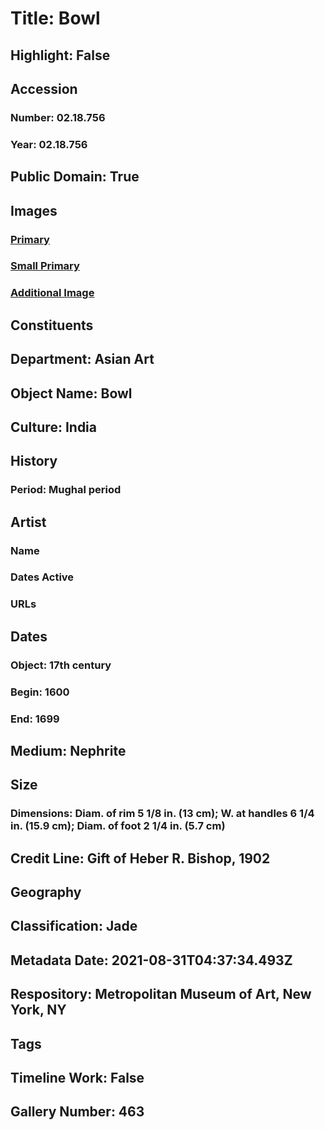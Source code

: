 # Title: Bowl
## Highlight: False
## Accession
### Number: 02.18.756
### Year: 02.18.756
## Public Domain: True
## Images
### [Primary](https://images.metmuseum.org/CRDImages/as/original/32883.jpg)
### [Small Primary](https://images.metmuseum.org/CRDImages/as/web-large/32883.jpg)
### [Additional Image](https://images.metmuseum.org/CRDImages/as/original/02_18_756_interior.JPG)
## Constituents
## Department: Asian Art
## Object Name: Bowl
## Culture: India
## History
### Period: Mughal period
## Artist
### Name
### Dates Active
### URLs
## Dates
### Object: 17th century
### Begin: 1600
### End: 1699
## Medium: Nephrite
## Size
### Dimensions: Diam. of rim 5 1/8 in. (13 cm); W. at handles 6 1/4 in. (15.9 cm); Diam. of foot 2 1/4 in. (5.7 cm)
## Credit Line: Gift of Heber R. Bishop, 1902
## Geography
## Classification: Jade
## Metadata Date: 2021-08-31T04:37:34.493Z
## Respository: Metropolitan Museum of Art, New York, NY
## Tags
## Timeline Work: False
## Gallery Number: 463